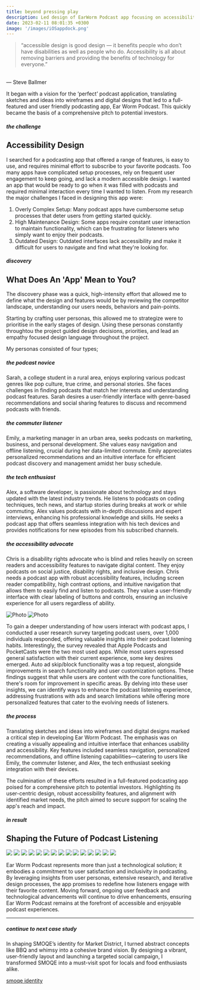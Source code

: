 ```yaml
---
title: beyond pressing play
description: Led design of EarWorm Podcast app focusing on accessibility and experience for users.
date: 2023-02-11 08:01:35 +0300
image: '/images/iOSappdock.png'
---
```


>“accessible design is good design — it benefits people who don’t have disabilities as well as people who do. Accessibility is all about removing barriers and providing the benefits of technology for everyone.”<br>
<br>
— Steve Ballmer

It began with a vision for the ‘perfect’ podcast application, translating sketches and ideas into wireframes and digital designs that led to a full-featured and user friendly podcasting app, Ear Worm Podcast. This quickly became the basis of a comprehensive pitch to potential investors.

##### the challenge
## Accessibility Design

I searched for a podcasting app that offered a range of features, is easy to use, and requires minimal effort to subscribe to your favorite podcasts. Too many apps have complicated setup processes, rely on frequent user engagement to keep going, and lack a modern accessible design. I wanted an app that would be ready to go when it was filled with podcasts and required minimal interaction every time I wanted to listen. From my research the major challenges I faced in designing this app were:
1. Overly Complex Setup: Many podcast apps have cumbersome setup processes that deter users from getting started quickly.
2. High Maintenance Design:  Some apps require constant user interaction to maintain functionality, which can be frustrating for listeners who simply want to enjoy their podcasts.
3. Outdated Design: Outdated interfaces lack accessibility and make it difficult for users to navigate and find what they're looking for.

##### discovery
## What Does An 'App' Mean to You?

The discovery phase was a quick, high-intensity effort that allowed me to define what the design and features would be by reviewing the competitor landscape, understanding our users needs, behaviors and pain-points. 

Starting by crafting user personas, this allowed me to strategize were to prioritise in the early stages of design. Using these personas constantly throughtou the project guided design decisions, priorities, and lead an empathy focused design language throughout the project. 

My personas consisted of four types;

##### the podcast novice
Sarah, a college student in a rural area, enjoys exploring various podcast genres like pop culture, true crime, and personal stories. She faces challenges in finding podcasts that match her interests and understanding podcast features. Sarah desires a user-friendly interface with genre-based recommendations and social sharing features to discuss and recommend podcasts with friends.

##### the commuter listener
Emily, a marketing manager in an urban area, seeks podcasts on marketing, business, and personal development. She values easy navigation and offline listening, crucial during her data-limited commute. Emily appreciates personalized recommendations and an intuitive interface for efficient podcast discovery and management amidst her busy schedule.

##### the tech enthusiast
Alex, a software developer, is passionate about technology and stays updated with the latest industry trends. He listens to podcasts on coding techniques, tech news, and startup stories during breaks at work or while commuting. Alex values podcasts with in-depth discussions and expert interviews, enhancing his professional knowledge and skills. He seeks a podcast app that offers seamless integration with his tech devices and provides notifications for new episodes from his subscribed channels.

##### the accessibility advocate
Chris is a disability rights advocate who is blind and relies heavily on screen readers and accessibility features to navigate digital content. They enjoy podcasts on social justice, disability rights, and inclusive design. Chris needs a podcast app with robust accessibility features, including screen reader compatibility, high contrast options, and intuitive navigation that allows them to easily find and listen to podcasts. They value a user-friendly interface with clear labeling of buttons and controls, ensuring an inclusive experience for all users regardless of ability.

![Photo](/images/podwide-02.jpg#wide)
![Photo](/images/podwide-01.jpg#wide)

To gain a deeper understanding of how users interact with podcast apps, I conducted a user research survey targeting podcast users, over 1,000 individuals responded, offering valuable insights into their podcast listening habits. Interestingly, the survey revealed that Apple Podcasts and PocketCasts were the two most used apps. While most users expressed general satisfaction with their current experience, some key desires emerged. Auto ad skip/block functionality was a top request, alongside improvements in search functionality and user customization options. These findings suggest that while users are content with the core functionalities, there's room for improvement in specific areas. By delving into these user insights, we can identify ways to enhance the podcast listening experience, addressing frustrations with ads and search limitations while offering more personalized features that cater to the evolving needs of listeners.

##### the process
Translating sketches and ideas into wireframes and digital designs marked a critical step in developing Ear Worm Podcast. The emphasis was on creating a visually appealing and intuitive interface that enhances usability and accessibility. Key features included seamless navigation, personalized recommendations, and offline listening capabilities—catering to users like Emily, the commuter listener, and Alex, the tech enthusiast seeking integration with their devices.

The culmination of these efforts resulted in a full-featured podcasting app poised for a comprehensive pitch to potential investors. Highlighting its user-centric design, robust accessibility features, and alignment with identified market needs, the pitch aimed to secure support for scaling the app's reach and impact.

##### in result
## Shaping the Future of Podcast Listening

<div class="page__gallery__wrapper">
  <div class="page__gallery__images">
    <img src= /images/new1.png loading="lazy">
    <img src= /images/new2.png loading="lazy">
    <img src= /images/new3.png loading="lazy">
    <img src= /images/pod.png loading="lazy">
    <img src= /images/moreinfo.png loading="lazy">
    <img src= /images/podedit.png loading="lazy">
    <img src= /images/edit.png loading="lazy">
    <img src= /images/seasons.png loading="lazy">
    <img src= /images/resume.png loading="lazy">
    <img src= /images/landing.png loading="lazy">
    <img src= /images/playing.png loading="lazy">
    <img src= /images/playleft.png loading="lazy">
    <img src= /images/playright.png loading="lazy">
    <img src= /images/chapter.png loading="lazy">
    <img src= /images/share.png loading="lazy">
  </div>
</div>

Ear Worm Podcast represents more than just a technological solution; it embodies a commitment to user satisfaction and inclusivity in podcasting. By leveraging insights from user personas, extensive research, and iterative design processes, the app promises to redefine how listeners engage with their favorite content. Moving forward, ongoing user feedback and technological advancements will continue to drive enhancements, ensuring Ear Worm Podcast remains at the forefront of accessible and enjoyable podcast experiences.


---

##### continue to next case study
In shaping SMOQE’s identity for Market District, I turned abstract concepts like BBQ and whimsy into a cohesive brand vision. By designing a vibrant, user-friendly layout and launching a targeted social campaign, I transformed SMOQE into a must-visit spot for locals and food enthusiasts alike.

<a href="https://keilub.com/projects/12-smoqe">smoqe identity</a>
